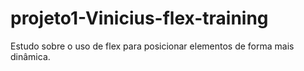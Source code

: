 # projeto1-Vinicius-flex-training
Estudo sobre o uso de flex para posicionar elementos de forma mais dinâmica.
